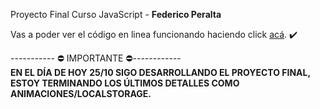 Proyecto Final Curso JavaScript - <strong>Federico Peralta</strong> 

Vas a poder ver el código en linea funcionando haciendo click <a href="http://proyecto-final.fedevcode.com/" target="_blank">acá</a>. ✔️

----------- ⛔️ IMPORTANTE ⛔️------------<br>
<strong>EN EL DÍA DE HOY 25/10 SIGO DESARROLLANDO EL PROYECTO FINAL, ESTOY TERMINANDO LOS ÚLTIMOS DETALLES COMO ANIMACIONES/LOCALSTORAGE.</strong>
